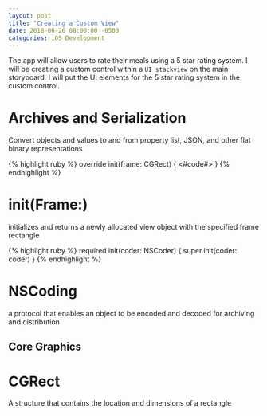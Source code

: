 ```yaml
---
layout: post
title: "Creating a Custom View"
date: 2018-06-26 08:00:00 -0500
categories: iOS Development 
---
```


The app will allow users to rate their meals using a 5 star rating system. I will be creating a custom control within a `UI stackview` on the main storyboard. I will put the UI elements for the 5 star rating system in the custom control. 

# Archives and Serialization
Convert objects and values to and from property list, JSON, and other flat binary representations

{% highlight ruby %}
override init(frame: CGRect) {
    <#code#>
}
{% endhighlight %}

# init(Frame:)
initializes and returns a newly allocated view object with the specified frame rectangle

{% highlight ruby %}
required init(coder: NSCoder) {
	super.init(coder: coder)
}
{% endhighlight %}

# NSCoding
a protocol that enables an object to be encoded and decoded for archiving and distribution

## Core Graphics

# CGRect
A structure that contains the location and dimensions of a rectangle
